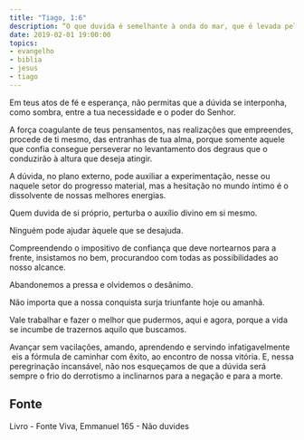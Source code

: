 ```yaml
---
title: "Tiago, 1:6"
description: “O que duvida é semelhante à onda do mar, que é levada pelo vento e lançada de uma para outra parte.”
date: 2019-02-01 19:00:00
topics: 
- evangelho
- biblia
- jesus
- tiago
---
```


Em teus atos de fé e esperança, não permitas que a dúvida se interponha,
como sombra, entre a tua necessidade e o poder do Senhor.

A força coagulante de teus pensamentos, nas realizações que empreendes,
procede de ti mesmo, das entranhas de tua alma, porque somente aquele que confia
consegue perseverar no levantamento dos degraus que o conduzirão à altura que
deseja atingir.

A dúvida, no plano externo, pode auxiliar a experimentação, nesse ou
naquele setor do progresso material, mas a hesitação no mundo íntimo é o
dissolvente de nossas melhores energias.

Quem duvida de si próprio, perturba o auxílio divino em si mesmo.

Ninguém pode ajudar àquele que se desajuda.

Compreendendo o impositivo de confiança que deve nortear­nos para a
frente, insistamos no bem, procurando­o com todas as possibilidades ao nosso
alcance.

Abandonemos a pressa e olvidemos o desânimo.

Não importa que a nossa conquista surja triunfante hoje ou amanhã.

Vale trabalhar e fazer o melhor que pudermos, aqui e agora, porque a vida
se incumbe de trazer­nos aquilo que buscamos.

Avançar sem vacilações, amando, aprendendo e servindo infatigavelmente ­
eis a fórmula de caminhar com êxito, ao encontro de nossa vitória. E, nessa
peregrinação incansável, não nos esqueçamos de que a dúvida será sempre o frio do
derrotismo a inclinar­nos para a negação e para a morte.


## Fonte
Livro - Fonte Viva, Emmanuel
165 - Não duvides
